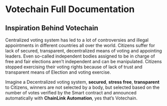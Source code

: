 # Votechain Full Documentation

## Inspiration Behind Votechain

Centralized voting system has led to a lot of controversies and illegal appointments in different countries all over the world. Citizens suffer for lack of secured, transparent, decentralized means of voting and appointing leaders. Even so-called independent bodies assigned to be in charge of free and fair elections aren’t independent and can be manipulated. Citizens stopped exercising their voting rights because of lack of trust and transparent means of Election and voting exercise.

Imagine a Decentralized voting system, **secured**, **stress free**, **transparent** to Citizens, winners are not selected by a body, but selected based on the number of votes verified by the Smart contract and announced automatically with **ChainLink Automation**, yes that’s Votechain.
